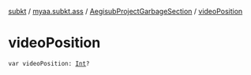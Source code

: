 [subkt](../../index.md) / [myaa.subkt.ass](../index.md) / [AegisubProjectGarbageSection](index.md) / [videoPosition](./video-position.md)

# videoPosition

`var videoPosition: `[`Int`](https://kotlinlang.org/api/latest/jvm/stdlib/kotlin/-int/index.html)`?`